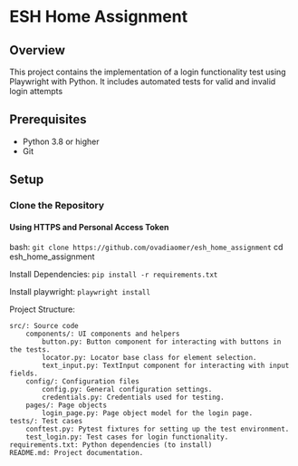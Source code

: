 # ESH Home Assignment

## Overview

This project contains the implementation of a login functionality test using Playwright with Python. It includes automated tests for valid and invalid login attempts

## Prerequisites

- Python 3.8 or higher
- Git

## Setup

### Clone the Repository

#### Using HTTPS and Personal Access Token

bash:
```git clone https://github.com/ovadiaomer/esh_home_assignment```
cd esh_home_assignment

Install Dependencies:
```pip install -r requirements.txt```

Install playwright:
```playwright install```

Project Structure:

    src/: Source code
        components/: UI components and helpers
            button.py: Button component for interacting with buttons in the tests.
            locator.py: Locator base class for element selection.
            text_input.py: TextInput component for interacting with input fields.
        config/: Configuration files
            config.py: General configuration settings.
            credentials.py: Credentials used for testing.
        pages/: Page objects
            login_page.py: Page object model for the login page.
    tests/: Test cases
        conftest.py: Pytest fixtures for setting up the test environment.
        test_login.py: Test cases for login functionality.
    requirements.txt: Python dependencies (to install)
    README.md: Project documentation.

